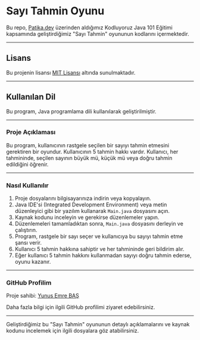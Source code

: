 # Sayı Tahmin Oyunu

Bu repo, [Patika.dev](https://www.patika.dev/tr) üzerinden aldığımız Kodluyoruz Java 101 Eğitimi kapsamında geliştirdiğimiz "Sayı Tahmin" oyununun kodlarını içermektedir.

---

## Lisans

Bu projenin lisansı [MIT Lisansı](https://opensource.org/licenses/MIT) altında sunulmaktadır.

---

## Kullanılan Dil

Bu program, Java programlama dili kullanılarak geliştirilmiştir.

---

### Proje Açıklaması

Bu program, kullanıcının rastgele seçilen bir sayıyı tahmin etmesini gerektiren bir oyundur. Kullanıcının 5 tahmin hakkı vardır. Kullanıcı, her tahmininde, seçilen sayının büyük mü, küçük mü veya doğru tahmin edildiğini öğrenir.

---

### Nasıl Kullanılır

1. Proje dosyalarını bilgisayarınıza indirin veya kopyalayın.
2. Java IDE'si (Integrated Development Environment) veya metin düzenleyici gibi bir yazılım kullanarak `Main.java` dosyasını açın.
3. Kaynak kodunu inceleyin ve gerekirse düzenlemeler yapın.
4. Düzenlemeleri tamamladıktan sonra, `Main.java` dosyasını derleyin ve çalıştırın.
5. Program, rastgele bir sayı seçer ve kullanıcıya bu sayıyı tahmin etme şansı verir.
6. Kullanıcı 5 tahmin hakkına sahiptir ve her tahmininde geri bildirim alır.
7. Eğer kullanıcı 5 tahmin hakkını kullanmadan sayıyı doğru tahmin ederse, oyunu kazanır.

---

### GitHub Profilim

Proje sahibi: [Yunus Emre BAŞ](https://github.com/emreyunubas)

Daha fazla bilgi için ilgili GitHub profilimi ziyaret edebilirsiniz.

---

Geliştirdiğimiz bu "Sayı Tahmin" oyununun detaylı açıklamalarını ve kaynak kodunu incelemek için ilgili dosyalara göz atabilirsiniz.
